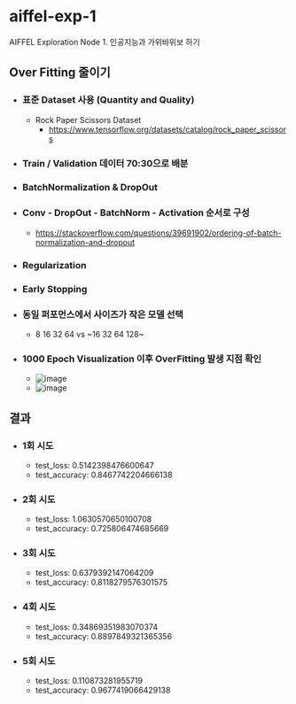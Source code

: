 # aiffel-exp-1
AIFFEL Exploration Node 1. 인공지능과 가위바위보 하기

## Over Fitting 줄이기
- ### 표준 Dataset 사용 (Quantity and Quality)
  - Rock Paper Scissors Dataset
    - https://www.tensorflow.org/datasets/catalog/rock_paper_scissors
- ### Train / Validation 데이터 70:30으로 배분
- ### BatchNormalization & DropOut
- ### Conv - DropOut - BatchNorm - Activation 순서로 구성
  - https://stackoverflow.com/questions/39691902/ordering-of-batch-normalization-and-dropout
- ### Regularization
- ### Early Stopping
- ### 동일 퍼포먼스에서 사이즈가 작은 모델 선택
  - 8 16 32 64 vs ~16 32 64 128~
- ### 1000 Epoch Visualization 이후 OverFitting 발생 지점 확인 
  - ![image](https://user-images.githubusercontent.com/31565895/148012497-69301db7-a458-4b00-9ccd-7495645d80a7.png)
  - ![image](https://user-images.githubusercontent.com/31565895/148309073-96fa4ed9-e351-4069-a043-f13c76f178b8.png)

## 결과
- ### 1회 시도
  - test_loss: 0.5142398476600647 <br/>
  - test_accuracy: 0.8467742204666138 <br/>
- ### 2회 시도
  - test_loss: 1.0630570650100708  <br/>
  - test_accuracy: 0.725806474685669 <br/>
- ### 3회 시도
  - test_loss: 0.6379392147064209 <br/>
  - test_accuracy: 0.8118279576301575 <br/>
- ### 4회 시도
  - test_loss: 0.34869351983070374  <br/>
  - test_accuracy: 0.8897849321365356 <br/>
- ### 5회 시도
  - test_loss: 0.110873281955719   <br/>
  - test_accuracy: 0.9677419066429138 <br/>
